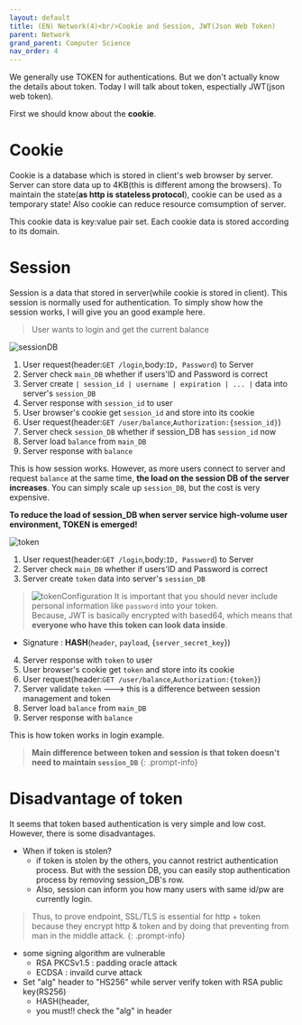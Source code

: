 ```yaml
---
layout: default
title: (EN) Network(4)<br/>Cookie and Session, JWT(Json Web Token)
parent: Network
grand_parent: Computer Science
nav_order: 4
---
```

We generally use TOKEN for authentications. But we don't actually know the details about token. Today I will talk about token, espectially JWT(json web token).

First we should know about the **cookie**.

# Cookie

Cookie is a database which is stored in client's web browser by server. Server can store data up to 4KB(this is different among the browsers). To maintain the state(**as http is stateless protocol**), cookie can be used as a temporary state! Also cookie can reduce resource comsumption of server.

This cookie data is key:value pair set. Each cookie data is stored according to its domain.

# Session

Session is a data that stored in server(while cookie is stored in client). This session is normally used for authentication. To simply show how the session works, I will give you an good example here.
> User wants to login and get the current balance

![sessionDB](../../../../assets/p/3/sessiondb.png)

1. User request(header:`GET /login`,body:`ID, Password`) to Server
2. Server check `main_DB` whether if users'ID and Password is correct
3. Server create `| session_id | username | expiration | ... |` data into server's `session_DB`
4. Server response with `session_id` to user
5. User browser's cookie get `session_id` and store into its cookie
6. User request(header:`GET /user/balance`,`Authorization:{session_id}`)
7. Server check `session_DB` whether if session_DB has `session_id` now
8. Server load `balance` from `main_DB`
9. Server response with `balance`

This is how session works. However, as more users connect to server and request `balance` at the same time, **the load on the session DB of the server increases**. You can simply scale up `session_DB`, but the cost is very expensive.

**To reduce the load of session_DB when server service high-volume user environment, TOKEN is emerged!**

![token](../../../../assets/p/3/sessiondb2.png)

1. User request(header:`GET /login`,body:`ID, Password`) to Server
2. Server check `main_DB` whether if users'ID and Password is correct
3. Server create `token` data into server's `session_DB`
  > ![tokenConfiguration](../../../../assets/p/3/jwtGen.png)
  > It is important that you should never include personal information like `password` into your token.   
  > Because, JWT is basically encrypted with based64, which means that **everyone who have this token can look data inside**.   
  * Signature : **HASH**(`header`, `payload`, {`server_secret_key`})
4. Server response with `token` to user
5. User browser's cookie get `token` and store into its cookie
6. User request(header:`GET /user/balance`,`Authorization:{token}`)
7. Server validate `token` ---> this is a difference between session management and token
8. Server load `balance` from `main_DB`
9. Server response with `balance`

This is how token works in login example.

> **Main difference between token and session is that token doesn't need to maintain `session_DB`**
{: .prompt-info}

# Disadvantage of token

It seems that token based authentication is very simple and low cost. However, there is some disadvantages.

* When if token is stolen?   
  * if token is stolen by the others, you cannot restrict authentication process. But with the session DB, you can easily stop authentication process by removing session_DB's row.   
  * Also, session can inform you how many users with same id/pw are currently login.
> Thus, to prove endpoint, SSL/TLS is essential for http + token because they encrypt http & token and by doing that preventing from man in the middle attack.
{: .prompt-info}

* some signing algorithm are vulnerable
  * RSA PKCSv1.5 : padding oracle attack
  * ECDSA : invaild curve attack
* Set "alg" header to "HS256" while server verify token with RSA public key(RS256)
  * HASH(header,
  * you must!! check the "alg" in header

